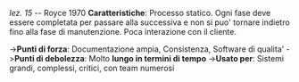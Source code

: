 *lez. 15* -- Royce 1970
**Caratteristiche**: Processo statico. Ogni fase deve essere completata per passare alla successiva e non si puo' tornare indietro fino alla fase di manutenzione. Poca interazione con il cliente. 

->**Punti di forza**: Documentazione ampia, Consistenza, Software di qualita'
->**Punti di debolezza**: Molto **lungo in termini di tempo**
->**Usato per**: Sistemi grandi, complessi, critici, con team numerosi 